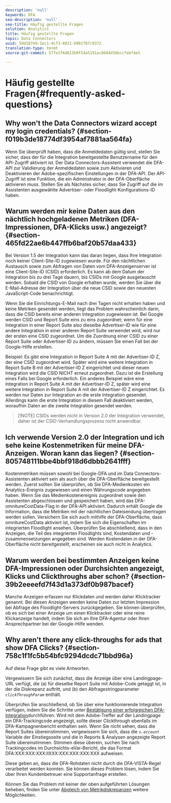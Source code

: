```yaml
---
description: 'null'
keywords: DFA
seo-description: 'null'
seo-title: Häufig gestellte Fragen
solution: Analytics
title: Häufig gestellte Fragen
topic: Data Connectors
uuid: 59d187e9-1ec1-4cf3-8831-b981f87c9372
translation-type: tm+mt
source-git-commit: 57fe1f6d613b9f54a5191ac8684d36bccfebf4e5

---
```



# Häufig gestellte Fragen{#frequently-asked-questions}

## Why won't the Data Connectors wizard accept my login credentials? {#section-f019b3de18774df3954af7881aa564fa}

Wenn Sie überprüft haben, dass die Anmeldedaten gültig sind, stellen Sie sicher, dass der für die Integration bereitgestellte Benutzername für den API-Zugriff aktiviert ist. Der Data Connectors-Assistent verwendet die DFA-API zur Validierung der Anmeldedaten sowie zum Aktivieren und Deaktivieren der Adobe-spezifischen Einstellungen in der DFA-API. Der API-Zugriff ist eine Funktion, die ein Administrator in der DFA-Oberfläche aktivieren muss. Stellen Sie als Nächstes sicher, dass Sie Zugriff auf die im Assistenten ausgewählte Advertiser- oder Floodlight-Konfigurations-ID haben.

## Warum werden mir keine Daten aus den nächtlich hochgeladenen Metriken (DFA-Impressionen, DFA-Klicks usw.) angezeigt? {#section-465fd22ae6b447ffb6baf20b57daa433}

Bei Version 1.5 der Integration kann das daran liegen, dass Ihre Integration noch keiner Client-Site-ID zugewiesen wurde. Für den nächtlichen Austausch sowie zum Abfragen von Daten vom DFA-Anzeigenserver ist eine Client-Site-ID (CSID) erforderlich. Es kann ab dem Datum der Integration bis zu drei Tage dauern, bis CSIDs mit Google ausgetauscht werden. Sobald die CSID von Google erhalten wurde, werden Sie über die E-Mail-Adresse der Integration über die neue CSID sowie den neuesten JavaScript-Code benachrichtigt.

Wenn Sie die Einrichtungs-E-Mail nach drei Tagen nicht erhalten haben und keine Metriken gesendet werden, liegt das Problem wahrscheinlich darin, dass die CSID bereits einer anderen Integration zugewiesen ist. Bei Google werden CSID und Report Suite eins zu eins zugeordnet; wenn für eine Integration in einer Report Suite also dieselbe Advertiser-ID wie für eine andere Integration in einer anderen Report Suite verwendet wird, wird nur der ersten eine CSID zugeordnet. Um die Zuordnung einer CSID zu einer Report Suite oder Advertiser-ID zu ändern, müssen Sie einen Fall bei der Google-Hilfe erstellen.

Beispiel: Es gibt eine Integration in Report Suite A mit der Advertiser-ID Z, der eine CSID zugeordnet wird. Später wird eine weitere Integration in Report Suite B mit der Advertiser-ID Z eingerichtet und dieser neuen Integration wird die CSID NICHT erneut zugeordnet. Dazu ist die Erstellung eines Falls bei Google erforderlich. Ein anderes Beispiel wäre eine Integration in Report Suite A mit der Advertiser-ID Z, später wird eine weitere Integration in Report Suite A mit der Advertiser-ID Z eingerichtet. Es werden nur Daten zur Integration an die erste Integration gesendet. Allerdings kann die erste Integration in diesem Fall deaktiviert werden, woraufhin Daten an die zweite Integration gesendet werden.

> [!NOTE] CSIDs werden nicht in Version 2.0 der Integration verwendet, daher ist der CSID-Verhandlungsprozess nicht anwendbar.

## Ich verwende Version 2.0 der Integration und ich sehe keine Kostenmetriken für meine DFA-Anzeigen. Woran kann das liegen? {#section-805748111bbe4bbf918d6dbbb2641fff}

Kostenmetriken müssen sowohl bei Google-DFA und im Data Connectors-Assistenten aktiviert sein als auch über die DFA-Oberfläche bereitgestellt werden. Zuerst sollten Sie überprüfen, ob Sie DFA-Medienkosten ein Analytics-Ereignis zugewiesen und einen Währungscode angegeben haben. Wenn Sie das Medienkostenereignis zugeordnet sowie den Assistenten abgeschlossen und gespeichert haben, wird das DFA-omnitureCostData-Flag in der DFA-API aktiviert. Dadurch erhält Google die Information, dass die Metriken mit der nächtlichen Dateisendung übertragen werden sollen. Versichern Sie sich auch mithilfe der DFA-Oberfläche, dass omnitureCostData aktiviert ist, indem Sie sich die Eigenschaften im integrierten Floodlight ansehen. Überprüfen Sie abschließend, dass in den Anzeigen, die Teil des integrierten Floodlights sind, Kostendaten und -zusammensetzungen angegeben sind. Werden Kostendaten in der DFA-Oberfläche nicht bereitgestellt, erscheinen sie auch nicht in Analytics.

## Warum werden bei bestimmten Anzeigen keine DFA-Impressionen oder Durchsichten angezeigt, Klicks und Clickthroughs aber schon? {#section-39b2eeeefd7f43d1a373df0b987bacef}

Manche Anzeigen erfassen nur Klickdaten und werden daher Klicktracker genannt. Bei diesen Anzeigen werden keine Daten zur letzten Impression bei Abfrage des Floodlight-Servers zurückgegeben. Sie können überprüfen, ob es sich bei einer Anzeige um einen Klicktracker oder eine reine Klickanzeige handelt, indem Sie sich an Ihre DFA-Agentur oder Ihren Ansprechpartner bei der Google-Hilfe wenden.

## Why aren't there any click-throughs for ads that show DFA Clicks? {#section-758c1f1fc5b54bfc9294dcdc71bbd96a}

Auf diese Frage gibt es viele Antworten.

Vergewissern Sie sich zunächst, dass die Anzeige über eine Landingpage-URL verfügt, die (a) für dieselbe Report Suite mit Adobe-Code getaggt ist, in der die Diskrepanz auftritt, und (b) den Abfragestringparameter *`clickThroughParam`* enthält.

Überprüfen Sie anschließend, ob Sie über eine funktionierende Integration verfügen, indem Sie die Schritte unter [Bestätigung einer erfolgreichen DFA-Integration](../dfa-data-connector-analytics/dfa-integration.md)durchführen. Wird mit dem Adobe-Treffer auf der Landingpage ein DFA-Trackingcode angezeigt, sollte dieser Clickthrough ebenfalls im DFA-Kampagnenbericht enthalten sein. Wenn Sie nicht sehen, dass die Report Suites übereinstimmen, vergewissern Sie sich, dass die *`s.account`* Variable der Einstiegsseite und die in Reports &amp; Analysen angezeigte Report Suite übereinstimmen. Stimmen diese überein, suchen Sie nach Trackingcodes im Durchsichts-eVar-Bericht, die das Format DFA:XXX:XXX:XXX:llXXX:XXX:XXX:XXX:XXX aufweisen.

Diese geben an, dass die DFA-Rohdaten nicht durch die DFA-VISTA-Regel verarbeitet werden konnten. Sie können dieses Problem lösen, indem Sie über Ihren Kundenbetreuer eine Supportanfrage erstellen.

Können Sie das Problem mit keiner der oben aufgeführten Lösungen beheben, finden Sie unter [Abgleich von Metrikdiskrepanzen](../dfa-data-connector-analytics/dfa-reconciling-metric-discrepancies.md) weitere Möglichkeiten.
